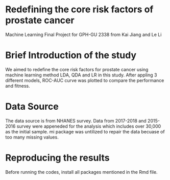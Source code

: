 # Redefining the core risk factors of prostate cancer
Machine Learning Final Project for GPH-GU 2338 from Kai Jiang and Le Li
# Brief Introduction of the study
We aimed to redefine the core risk factors for prostate cancer using machine learning method LDA, QDA and LR in this study. After appling 3 different models, ROC-AUC curve was plotted to compare the performance and fitness.
# Data Source
The data source is from NHANES survey. Data from 2017-2018 and 2015-2016 survey were appeneded for the analysis which includes over 30,000 as the initial sample. mi package was untilized to repair the data becuase of too many missing values.
# Reproducing the results
Before running the codes, install all packages mentioned in the Rmd file.
